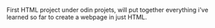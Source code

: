 First HTML project under odin projets, will put together everything i've learned so far
to create a webpage in just HTML.